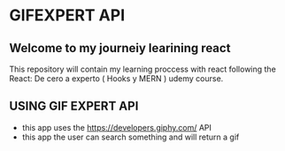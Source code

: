 # GIFEXPERT API
## Welcome to my journeiy learining react
This repository will contain my learning proccess with react following the React: De cero a experto ( Hooks y MERN ) udemy course.

## USING GIF EXPERT API

- this app uses the https://developers.giphy.com/ API
- this app the user can search something and will  return a gif
